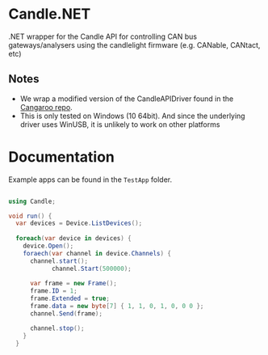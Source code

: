 # Candle.NET
.NET wrapper for the Candle API for controlling CAN bus gateways/analysers using the candlelight firmware (e.g. CANable, CANtact, etc)

## Notes

* We wrap a modified version of the CandleAPIDriver found in the [Cangaroo repo](https://github.com/HubertD/cangaroo/tree/master/src/driver/CandleApiDriver/api). 
* This is only tested on Windows (10 64bit). And since the underlying driver uses WinUSB, it is unlikely to work on other platforms

# Documentation

Example apps can be found in the `TestApp` folder.

```c#

using Candle;

void run() {
  var devices = Device.ListDevices();
  
  foreach(var device in devices) {
    device.Open();
    foraech(var channel in device.Channels) {
      channel.start();
			channel.Start(500000);
      
      var frame = new Frame();
      frame.ID = 1;
      frame.Extended = true;
      frame.data = new byte[7] { 1, 1, 0, 1, 0, 0 0 };
      channel.Send(frame);

      channel.stop();
    }
  }

```
